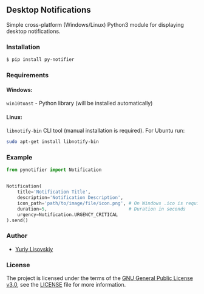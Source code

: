 ## Desktop Notifications

Simple cross-platform (Windows/Linux) Python3 module for displaying desktop notifications.

### Installation
```bash
$ pip install py-notifier
```

### Requirements
#### Windows:
`win10toast` - Python library (will be installed automatically)
#### Linux:
`libnotify-bin` CLI tool (manual installation is required). For Ubuntu run:
```bash
sudo apt-get install libnotify-bin
```

### Example
```python
from pynotifier import Notification


Notification(
	title='Notification Title',
	description='Notification Description',
	icon_path='path/to/image/file/icon.png', # On Windows .ico is required, on Linux - .png
	duration=5,                              # Duration in seconds
	urgency=Notification.URGENCY_CRITICAL
).send()
```

### Author
* [Yuriy Lisovskiy](https://github.com/YuriyLisovskiy)

### License
The project is licensed under the terms of the [GNU General Public License v3.0](https://opensource.org/licenses/GPL-3.0), see the [LICENSE](LICENSE) file for more information.
